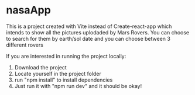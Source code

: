 # nasaApp

This is a project created with Vite instead of Create-react-app which intends to show all the pictures uplodaded by Mars Rovers. You can choose to search for them by earth/sol date and you can choose between 3 different rovers

If you are interested in running the project locally:

1) Download the project
2) Locate yourself in the project folder
3) run "npm install" to install dependencies
4) Just run it with "npm run dev" and it should be okay!
